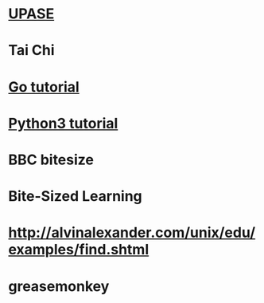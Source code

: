 # [UPASE](https://thoughtbot.com/upcase)
# Tai Chi
# [Go tutorial](https://www.tutorialspoint.com/go/index.htm)
# [Python3 tutorial](https://www.tutorialspoint.com/python3/index.htm)
# BBC bitesize
# Bite-Sized Learning
# http://alvinalexander.com/unix/edu/examples/find.shtml
# greasemonkey
